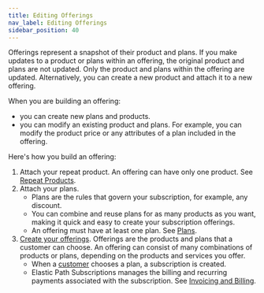 ```yaml
---
title: Editing Offerings
nav_label: Editing Offerings
sidebar_position: 40
---
```



Offerings represent a snapshot of their product and plans. If you make updates to a product or plans within an offering, the original product and plans are not updated. Only the product and plans within the offering are updated. Alternatively, you can create a new product and attach it to a new offering.

When you are building an offering:

- you can create new plans and products.
- you can modify an existing product and plans. For example, you can modify the product price or any attributes of a plan included in the offering.

Here's how you build an offering:  

1. Attach your repeat product. An offering can have only one product. See [Repeat Products](/docs/commerce-manager/subscriptions/products/managing-products-cm).
2. Attach your plans. 
    - Plans are the rules that govern your subscription, for example, any discount. 
    - You can combine and reuse plans for as many products as you want, making it quick and easy to create your subscription offerings. 
    - An offering must have at least one plan. See [Plans](/docs/commerce-manager/subscriptions/subscription-plans/managing-subscription-plans-cm).
3. [Create your offerings](/docs/commerce-manager/subscriptions/offerings/managing-subscription-offerings). Offerings are the products and plans that a customer can choose. An offering can consist of many combinations of products or plans, depending on the products and services you offer.
    - When a [customer](/docs/commerce-manager/subscriptions/overview#subscriber-management) chooses a plan, a subscription is created.  
    - Elastic Path Subscriptions manages the billing and recurring payments associated with the subscription. See [Invoicing and Billing](/docs/commerce-manager/subscriptions/billings-payments/overview).



